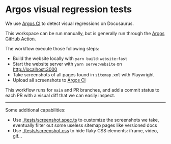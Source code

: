 # Argos visual regression tests

We use [Argos CI](https://argos-ci.com) to detect visual regressions on Docusaurus.

This workspace can be run manually, but is generally run through the [Argos GitHub Action](../.github/workflows/argos.yml).

The workflow execute those following steps:

- Build the website locally with `yarn build:website:fast`
- Start the website server with `yarn serve:website` on [http://localhost:3000](http://localhost:3000)
- Take screenshots of all pages found in `sitemap.xml` with Playwright
- Upload all screenshots to [Argos CI](https://argos-ci.com)

This workflow runs for `main` and PR branches, and add a commit status to each PR with a visual diff that we can easily inspect.

---

Some additional capabilities:

- Use [./tests/screenshot.spec.ts](./tests/screenshot.spec.ts) to customize the screenshots we take, eventually filter out some useless sitemap pages like versioned docs
- Use [./tests/screenshot.css](./tests/screenshot.css) to hide flaky CSS elements: iframe, video, gif...
